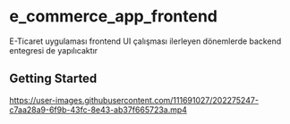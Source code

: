 # e_commerce_app_frontend

E-Ticaret uygulaması frontend UI çalışması ilerleyen dönemlerde backend entegresi de yapılıcaktır

## Getting Started



https://user-images.githubusercontent.com/111691027/202275247-c7aa28a9-6f9b-43fc-8e43-ab37f665723a.mp4







